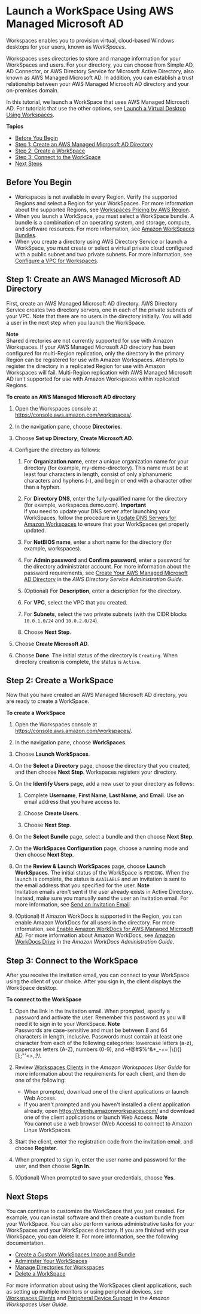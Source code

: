 # Launch a WorkSpace Using AWS Managed Microsoft AD<a name="launch-workspace-microsoft-ad"></a>

Workspaces enables you to provision virtual, cloud\-based Windows desktops for your users, known as *WorkSpaces*\.

Workspaces uses directories to store and manage information for your WorkSpaces and users\. For your directory, you can choose from Simple AD, AD Connector, or AWS Directory Service for Microsoft Active Directory, also known as AWS Managed Microsoft AD\. In addition, you can establish a trust relationship between your AWS Managed Microsoft AD directory and your on\-premises domain\.

In this tutorial, we launch a WorkSpace that uses AWS Managed Microsoft AD\. For tutorials that use the other options, see [Launch a Virtual Desktop Using Workspaces](launch-workspaces-tutorials.md)\.

**Topics**
+ [Before You Begin](#prereqs-microsoft-ad)
+ [Step 1: Create an AWS Managed Microsoft AD Directory](#create-microsoft-ad)
+ [Step 2: Create a WorkSpace](#create-workspace-microsoft-ad)
+ [Step 3: Connect to the WorkSpace](#connect-workspace-microsoft-ad)
+ [Next Steps](#next-steps-microsoft-ad)

## Before You Begin<a name="prereqs-microsoft-ad"></a>
+ Workspaces is not available in every Region\. Verify the supported Regions and select a Region for your WorkSpaces\. For more information about the supported Regions, see [Workspaces Pricing by AWS Region](https://aws.amazon.com/workspaces/pricing/)\.
+ When you launch a WorkSpace, you must select a WorkSpace bundle\. A bundle is a combination of an operating system, and storage, compute, and software resources\. For more information, see [Amazon WorkSpaces Bundles](https://aws.amazon.com/workspaces/details/#Amazon_WorkSpaces_Bundles)\.
+ When you create a directory using AWS Directory Service or launch a WorkSpace, you must create or select a virtual private cloud configured with a public subnet and two private subnets\. For more information, see [Configure a VPC for Workspaces](amazon-workspaces-vpc.md)\.

## Step 1: Create an AWS Managed Microsoft AD Directory<a name="create-microsoft-ad"></a>

First, create an AWS Managed Microsoft AD directory\. AWS Directory Service creates two directory servers, one in each of the private subnets of your VPC\. Note that there are no users in the directory initially\. You will add a user in the next step when you launch the WorkSpace\.

**Note**  
Shared directories are not currently supported for use with Amazon Workspaces\.
If your AWS Managed Microsoft AD directory has been configured for multi\-Region replication, only the directory in the primary Region can be registered for use with Amazon Workspaces\. Attempts to register the directory in a replicated Region for use with Amazon Workspaces will fail\. Multi\-Region replication with AWS Managed Microsoft AD isn't supported for use with Amazon Workspaces within replicated Regions\.

**To create an AWS Managed Microsoft AD directory**

1. Open the Workspaces console at [https://console\.aws\.amazon\.com/workspaces/](https://console.aws.amazon.com/workspaces/)\.

1. In the navigation pane, choose **Directories**\.

1. Choose **Set up Directory**, **Create Microsoft AD**\.

1. Configure the directory as follows:

   1. For **Organization name**, enter a unique organization name for your directory \(for example, my\-demo\-directory\)\. This name must be at least four characters in length, consist of only alphanumeric characters and hyphens \(\-\), and begin or end with a character other than a hyphen\.

   1. For **Directory DNS**, enter the fully\-qualified name for the directory \(for example, workspaces\.demo\.com\)\.
**Important**  
If you need to update your DNS server after launching your WorkSpaces, follow the procedure in [Update DNS Servers for Amazon Workspaces](update-dns-server.md) to ensure that your WorkSpaces get properly updated\.

   1. For **NetBIOS name**, enter a short name for the directory \(for example, workspaces\)\.

   1. For **Admin password** and **Confirm password**, enter a password for the directory administrator account\. For more information about the password requirements, see [Create Your AWS Managed Microsoft AD Directory](https://docs.aws.amazon.com/directoryservice/latest/admin-guide/create_managed_ad.html) in the *AWS Directory Service Administration Guide*\.

   1. \(Optional\) For **Description**, enter a description for the directory\.

   1. For **VPC**, select the VPC that you created\.

   1. For **Subnets**, select the two private subnets \(with the CIDR blocks `10.0.1.0/24` and `10.0.2.0/24`\)\.

   1. Choose **Next Step**\.

1. Choose **Create Microsoft AD**\.

1. Choose **Done**\. The initial status of the directory is `Creating`\. When directory creation is complete, the status is `Active`\.

## Step 2: Create a WorkSpace<a name="create-workspace-microsoft-ad"></a>

Now that you have created an AWS Managed Microsoft AD directory, you are ready to create a WorkSpace\.

**To create a WorkSpace**

1. Open the Workspaces console at [https://console\.aws\.amazon\.com/workspaces/](https://console.aws.amazon.com/workspaces/)\.

1. In the navigation pane, choose **WorkSpaces**\.

1. Choose **Launch WorkSpaces**\.

1. On the **Select a Directory** page, choose the directory that you created, and then choose **Next Step**\. Workspaces registers your directory\.

1. On the **Identify Users** page, add a new user to your directory as follows:

   1. Complete **Username**, **First Name**, **Last Name**, and **Email**\. Use an email address that you have access to\.

   1. Choose **Create Users**\.

   1. Choose **Next Step**\.

1. On the **Select Bundle** page, select a bundle and then choose **Next Step**\.

1. On the **WorkSpaces Configuration** page, choose a running mode and then choose **Next Step**\.

1. On the **Review & Launch WorkSpaces** page, choose **Launch WorkSpaces**\. The initial status of the WorkSpace is `PENDING`\. When the launch is complete, the status is `AVAILABLE` and an invitation is sent to the email address that you specified for the user\.
**Note**  
Invitation emails aren't sent if the user already exists in Active Directory\. Instead, make sure you manually send the user an invitation email\. For more information, see [Send an Invitation Email](manage-workspaces-users.md#send-invitation)\.

1. \(Optional\) If Amazon WorkDocs is supported in the Region, you can enable Amazon WorkDocs for all users in the directory\. For more information, see [Enable Amazon WorkDocs for AWS Managed Microsoft AD](enable-workdocs-active-directory.md)\. For more information about Amazon WorkDocs, see [ Amazon WorkDocs Drive](https://docs.aws.amazon.com/workdocs/latest/userguide/workdocs_drive_help.html) in the *Amazon WorkDocs Administration Guide*\.

## Step 3: Connect to the WorkSpace<a name="connect-workspace-microsoft-ad"></a>

After you receive the invitation email, you can connect to your WorkSpace using the client of your choice\. After you sign in, the client displays the WorkSpace desktop\.

**To connect to the WorkSpace**

1. Open the link in the invitation email\. When prompted, specify a password and activate the user\. Remember this password as you will need it to sign in to your WorkSpace\.
**Note**  
Passwords are case\-sensitive and must be between 8 and 64 characters in length, inclusive\. Passwords must contain at least one character from each of the following categories: lowercase letters \(a\-z\), uppercase letters \(A\-Z\), numbers \(0\-9\), and \~\!@\#$%^&\*\_\-\+=`\|\\\(\)\{\}\[\]:;"'<>,\.?/\.

1. Review [Workspaces Clients](https://docs.aws.amazon.com/workspaces/latest/userguide/amazon-workspaces-clients.html) in the *Amazon Workspaces User Guide* for more information about the requirements for each client, and then do one of the following: 
   + When prompted, download one of the client applications or launch Web Access\.
   + If you aren't prompted and you haven't installed a client application already, open [https://clients\.amazonworkspaces\.com/](https://clients.amazonworkspaces.com/) and download one of the client applications or launch Web Access\.
**Note**  
You cannot use a web browser \(Web Access\) to connect to Amazon Linux WorkSpaces\.

1. Start the client, enter the registration code from the invitation email, and choose **Register**\.

1. When prompted to sign in, enter the user name and password for the user, and then choose **Sign In**\.

1. \(Optional\) When prompted to save your credentials, choose **Yes**\.

## Next Steps<a name="next-steps-microsoft-ad"></a>

You can continue to customize the WorkSpace that you just created\. For example, you can install software and then create a custom bundle from your WorkSpace\. You can also perform various administrative tasks for your WorkSpaces and your WorkSpaces directory\. If you are finished with your WorkSpace, you can delete it\. For more information, see the following documentation\.
+ [Create a Custom WorkSpaces Image and Bundle](create-custom-bundle.md)
+ [Administer Your WorkSpaces](administer-workspaces.md)
+ [Manage Directories for Workspaces](manage-workspaces-directory.md)
+ [Delete a WorkSpace](delete-workspaces.md)

For more information about using the WorkSpaces client applications, such as setting up multiple monitors or using peripheral devices, see [Workspaces Clients](https://docs.aws.amazon.com/workspaces/latest/userguide/amazon-workspaces-clients.html) and [Peripheral Device Support](https://docs.aws.amazon.com/workspaces/latest/userguide/peripheral_devices.html) in the *Amazon Workspaces User Guide*\.
